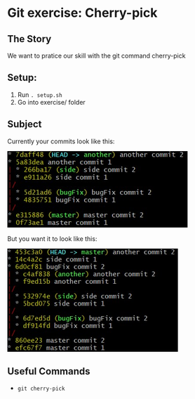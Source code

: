 # Git exercise: Cherry-pick

## The Story

We want to pratice our skill with the git command cherry-pick

## Setup:

1.  Run  `. setup.sh` 
2.  Go into exercise/ folder

## Subject

Currently your commits look like this:&nbsp;

![Starting Tree](images/starting.jpg)

But you want it to look like this:&nbsp;

![Ending Tree](images/ending.jpg)

## Useful Commands

-   `git cherry-pick`